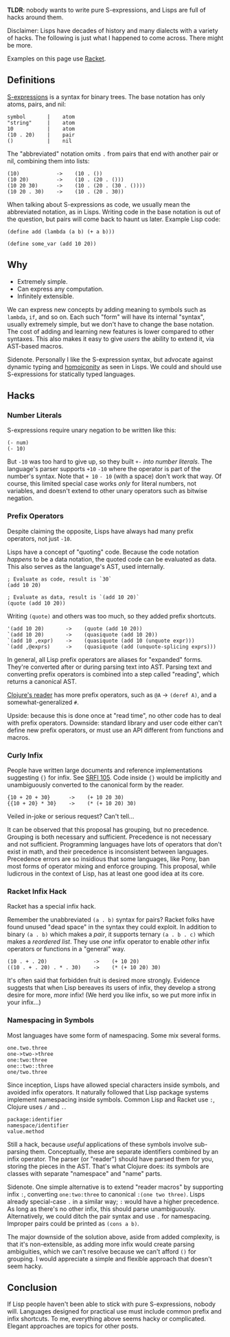 **TLDR**: nobody wants to write pure S-expressions, and Lisps are full of hacks around them.

Disclaimer: Lisps have decades of history and many dialects with a variety of hacks. The following is just what I happened to come across. There might be more.

Examples on this page use [Racket](https://racket-lang.org).

## Definitions

[S-expressions](https://en.wikipedia.org/wiki/S-expression) is a syntax for binary trees. The base notation has only atoms, pairs, and nil:

```
symbol       |    atom
"string"     |    atom
10           |    atom
(10 . 20)    |    pair
()           |    nil
```

The "abbreviated" notation omits `.` from pairs that end with another pair or nil, combining them into lists:

```
(10)            ->    (10 . ())
(10 20)         ->    (10 . (20 . ()))
(10 20 30)      ->    (10 . (20 . (30 . ())))
(10 20 . 30)    ->    (10 . (20 . 30))
```

When talking about S-expressions as code, we usually mean the abbreviated notation, as in Lisps. Writing code in the base notation is out of the question, but pairs will come back to haunt us later. Example Lisp code:

```rkt
(define add (lambda (a b) (+ a b)))

(define some_var (add 10 20))
```

## Why

* Extremely simple.
* Can express any computation.
* Infinitely extensible.

We can express new concepts by adding meaning to symbols such as `lambda`, `if`, and so on. Each such "form" will have its internal "syntax", usually extremely simple, but we don't have to change the base notation. The cost of adding and learning new features is lower compared to other syntaxes. This also makes it easy to give _users_ the ability to extend it, via AST-based macros.

Sidenote. Personally I like the S-expression syntax, but advocate against dynamic typing and [homoiconity](/posts/lang-homoiconic) as seen in Lisps. We could and should use S-expressions for statically typed languages.

## Hacks

### Number Literals

S-expressions require unary negation to be written like this:

```
(- num)
(- 10)
```

But `-10` was too hard to give up, so they built `+-` _into number literals_. The language's parser supports `+10` `-10` where the operator is part of the number's syntax. Note that `+ 10` `- 10` (with a space) don't work that way. Of course, this limited special case works _only_ for literal numbers, not variables, and doesn't extend to other unary operators such as bitwise negation.

### Prefix Operators

Despite claiming the opposite, Lisps have always had many prefix operators, not just `-10`.

Lisps have a concept of "quoting" code. Because the code notation _happens_ to be a data notation, the quoted code can be evaluated as data. This also serves as the language's AST, used internally.

```rkt
; Evaluate as code, result is `30`
(add 10 20)

; Evaluate as data, result is `(add 10 20)`
(quote (add 10 20))
```

Writing `(quote)` and others was too much, so they added prefix shortcuts.

```rkt
'(add 10 20)       ->    (quote (add 10 20))
`(add 10 20)       ->    (quasiquote (add 10 20))
`(add 10 ,expr)    ->    (quasiquote (add 10 (unquote expr)))
`(add ,@exprs)     ->    (quasiquote (add (unquote-splicing exprs)))
```

In general, all Lisp prefix operators are aliases for "expanded" forms. They're converted after or during parsing text into AST. Parsing text and converting prefix operators is combined into a step called "reading", which returns a canonical AST.

[Clojure's reader](https://clojure.org/reference/reader) has more prefix operators, such as `@A` → `(deref A)`, and a somewhat-generalized `#`.

Upside: because this is done once at "read time", no other code has to deal with prefix operators. Downside: standard library and user code either can't define new prefix operators, or must use an API different from functions and macros.

### Curly Infix

People have written large documents and reference implementations suggesting `{}` for infix. See [SRFI 105](https://srfi.schemers.org/srfi-105/srfi-105.html). Code inside `{}` would be implicitly and unambiguously converted to the canonical form by the reader.

```
{10 + 20 + 30}      ->    (+ 10 20 30)
{{10 + 20} * 30}    ->    (* (+ 10 20) 30)
```

Veiled in-joke or serious request? Can't tell...

It can be observed that this proposal has grouping, but no precedence. Grouping is both necessary and sufficient. Precedence is not necessary and not sufficient. Programming languages have lots of operators that don't exist in math, and their precedence is inconsistent between languages. Precedence errors are so insidious that some languages, like Pony, ban most forms of operator mixing and enforce grouping. This proposal, while ludicrous in the context of Lisp, has at least one good idea at its core.

### Racket Infix Hack

Racket has a special infix hack.

Remember the unabbreviated `(a . b)` syntax for pairs? Racket folks have found unused "dead space" in the syntax they could exploit. In addition to binary `(a . b)` which makes a _pair_, it supports ternary `(a . b . c)` which makes a _reordered list_. They use _one_ infix operator to enable _other_ infix operators or functions in a "general" way.

```
(10 . + . 20)               ->    (+ 10 20)
((10 . + . 20) . * . 30)    ->    (* (+ 10 20) 30)
```

It's often said that forbidden fruit is desired more strongly. Evidence suggests that when Lisp bereaves its users of infix, they develop a strong desire for more, _more_ infix! (We herd you like infix, so we put more infix in your infix...)

### Namespacing in Symbols

Most languages have some form of namespacing. Some mix several forms.

```
one.two.three
one->two->three
one:two:three
one::two::three
one/two.three
```

Since inception, Lisps have allowed special characters inside symbols, and avoided infix operators. It naturally followed that Lisp package systems implement namespacing inside symbols. Common Lisp and Racket use `:`, Clojure uses `/` and `.`.

```
package:identifier
namespace/identifier
value.method
```

Still a hack, because _useful_ applications of these symbols involve sub-parsing them. Conceptually, these are separate identifiers combined by an infix operator. The parser (or "reader") should have parsed them for you, storing the pieces in the AST. That's what Clojure does: its symbols are classes with separate "namespace" and "name" parts.

Sidenote. One simple alternative is to extend "reader macros" by supporting infix `:`, converting `one:two:three` to canonical `:(one two three)`. Lisps already special-case `.` in a similar way; `:` would have a higher precedence. As long as there's no other infix, this should parse unambiguously. Alternatively, we could ditch the pair syntax and use `.` for namespacing. Improper pairs could be printed as `(cons a b)`.

The major downside of the solution above, aside from added complexity, is that it's non-extensible, as adding more infix would create parsing ambiguities, which we can't resolve because we can't afford `()` for grouping. I would appreciate a simple and flexible approach that doesn't seem hacky.

## Conclusion

If Lisp people haven't been able to stick with pure S-expressions, nobody will. Languages designed for practical use must include common prefix and infix shortcuts. To me, everything above seems hacky or complicated. Elegant approaches are topics for other posts.

